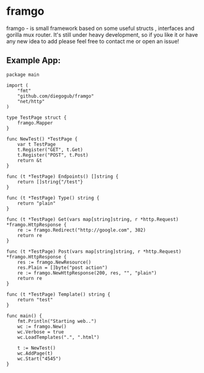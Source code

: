 # framgo
framgo - is small framework based on some useful structs ,
interfaces and gorilla mux router.
It's still under heavy development, so if you like it or
have any new idea to add please feel free to contact me or open an
issue!

Example App:
-----------
~~~
package main

import (
	"fmt"
	"github.com/diegogub/framgo"
	"net/http"
)

type TestPage struct {
	framgo.Mapper
}

func NewTest() *TestPage {
	var t TestPage
	t.Register("GET", t.Get)
	t.Register("POST", t.Post)
	return &t
}

func (t *TestPage) Endpoints() []string {
	return []string{"/test"}
}

func (t *TestPage) Type() string {
	return "plain"
}

func (t *TestPage) Get(vars map[string]string, r *http.Request) *framgo.HttpResponse {
	re := framgo.Redirect("http://google.com", 302)
	return re
}

func (t *TestPage) Post(vars map[string]string, r *http.Request) *framgo.HttpResponse {
	res := framgo.NewResource()
	res.Plain = []byte("post action")
	re := framgo.NewHttpResponse(200, res, "", "plain")
	return re
}

func (t *TestPage) Template() string {
	return "test"
}

func main() {
	fmt.Println("Starting web..")
	wc := framgo.New()
	wc.Verbose = true
	wc.LoadTemplates(".", ".html")

	t := NewTest()
	wc.AddPage(t)
	wc.Start("4545")
}
~~~
